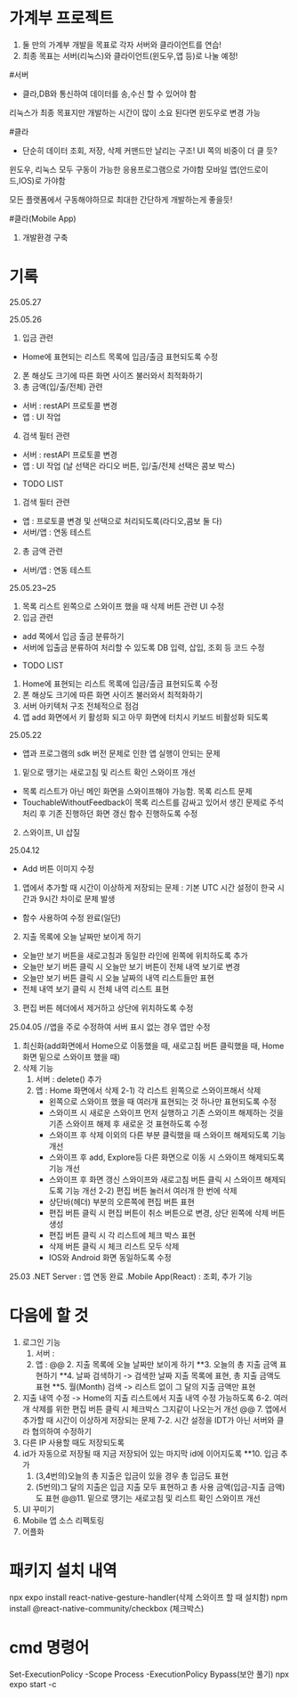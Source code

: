 # 가계부 프로젝트

1. 둘 만의 가계부 개발을 목표로 각자 서버와 클라이언트를 연습!
2. 최종 목표는 서버(리눅스)와 클라이언트(윈도우,앱 등)로 나눌 예정!

#서버
 - 클라,DB와 통신하여 데이터를 송,수신 할 수 있어야 함

 리눅스가 최종 목표지만 개발하는 시간이 많이 소요 된다면 윈도우로 변경 가능

#클라
 - 단순히 데이터 조회, 저장, 삭제 커맨드만 날리는 구조! UI 쪽의 비중이 더 클 듯?
 
 윈도우, 리눅스 모두 구동이 가능한 응용프로그램으로 가야함
 모바일 앱(안드로이드,IOS)로 가야함

 모든 플랫폼에서 구동해야하므로 최대한 간단하게 개발하는게 좋을듯!



 #클라(Mobile App)
1. 개발환경 구축


# 기록
25.05.27


25.05.26
1. 입금 관련
  - Home에 표현되는 리스트 목록에 입금/출금 표현되도록 수정
2. 폰 해상도 크기에 따른 화면 사이즈 불러와서 최적화하기
3. 총 금액(입/출/전체) 관련
  - 서버 : restAPI 프로토콜 변경
  - 앱 : UI 작업
4. 검색 필터 관련
  - 서버 : restAPI 프로토콜 변경
  - 앱 : UI 작업 (날 선택은 라디오 버튼, 입/출/전체 선택은 콤보 박스)

* TODO LIST
1. 검색 필터 관련
  - 앱 : 프로토콜 변경 및 선택으로 처리되도록(라디오,콤보 둘 다)
  - 서버/앱 : 연동 테스트
2. 총 금액 관련
  - 서버/앱 : 연동 테스트


25.05.23~25
1. 목록 리스트 왼쪽으로 스와이프 했을 때 삭제 버튼 관련 UI 수정
2. 입금 관련
  - add 쪽에서 입금 출금 분류하기
  - 서버에 입출금 분류하여 처리할 수 있도록 DB 입력, 삽입, 조회 등 코드 수정
 
* TODO LIST
1. Home에 표현되는 리스트 목록에 입금/출금 표현되도록 수정
2. 폰 해상도 크기에 따른 화면 사이즈 불러와서 최적화하기
3. 서버 아키텍처 구조 전체적으로 점검
4. 앱 add 화면에서 키 활성화 되고 아무 화면에 터치시 키보드 비활성화 되도록

25.05.22
- 앱과 프로그램의 sdk 버전 문제로 인한 앱 실행이 안되는 문제
1. 밑으로 땡기는 새로고침 및 리스트 확인 스와이프 개선
  - 목록 리스트가 아닌 메인 화면을 스와이프해야 가능함. 목록 리스트 문제
  - TouchableWithoutFeedback이 목록 리스트를 감싸고 있어서 생긴 문제로 주석 처리 후 기존 진행하던 화면 갱신 함수 진행하도록 수정
2. 스와이프, UI 삽질


25.04.12
- Add 버튼 이미지 수정
1. 앱에서 추가할 때 시간이 이상하게 저장되는 문제 : 기본 UTC 시간 설정이 한국 시간과 9시간 차이로 문제 발생
  - 함수 사용하여 수정 완료(일단)
2. 지출 목록에 오늘 날짜만 보이게 하기
  - 오늘만 보기 버튼을 새로고침과 동일한 라인에 왼쪽에 위치하도록 추가
  - 오늘만 보기 버튼 클릭 시 오늘만 보기 버튼이 전체 내역 보기로 변경
  - 오늘만 보기 버튼 클릭 시 오늘 날짜의 내역 리스트들만 표현
  - 전체 내역 보기 클릭 시 전체 내역 리스트 표현
3. 편집 버튼 헤더에서 제거하고 상단에 위치하도록 수정


25.04.05  //앱을 주로 수정하여 서버 표시 없는 경우 앱만 수정
1. 최신화(add화면에서 Home으로 이동했을 때, 새로고침 버튼 클릭했을 때, Home 화면 밑으로 스와이프 했을 때)
2. 삭제 기능
   1) 서버 : delete() 추가
   2) 앱 : Home 화면에서 삭제
      2-1) 각 리스트 왼쪽으로 스와이프해서 삭제
         - 왼쪽으로 스와이프 했을 때 여러개 표현되는 것 하나만 표현되도록 수정
         - 스와이프 시 새로운 스와이프 먼저 실행하고 기존 스와이프 해제하는 것을 기존 스와이프 해제 후 새로운 것 표현하도록 수정
         - 스와이프 후 삭제 이외의 다른 부분 클릭했을 때 스와이프 해제되도록 기능 개선
         - 스와이프 후 add, Explore등 다른 화면으로 이동 시 스와이프 해제되도록 기능 개선
         - 스와이프 후 화면 갱신 스와이프와 새로고침 버튼 클릭 시 스와이프 해제되도록 기능 개선
      2-2) 편집 버튼 눌러서 여러개 한 번에 삭제
         - 상단바(헤더) 부분의 오른쪽에 편집 버튼 표현
         - 편집 버튼 클릭 시 편집 버튼이 취소 버튼으로 변경, 상단 왼쪽에 삭제 버튼 생성
         - 편집 버튼 클릭 시 각 리스트에 체크 박스 표현
         - 삭제 버튼 클릭 시 체크 리스트 모두 삭제
         - IOS와 Android 화면 동일하도록 수정


25.03
.NET Server : 앱 연동 완료
.Mobile App(React) : 조회, 추가 기능


# 다음에 할 것
1. 로그인 기능
   1) 서버 : 
   2) 앱 : 
@@ 2. 지출 목록에 오늘 날짜만 보이게 하기
**3. 오늘의 총 지출 금액 표현하기
**4. 날짜 검색하기 -> 검색한 날짜 지출 목록에 표현, 총 지출 금액도 표현
**5. 월(Month) 검색 -> 리스트 없이 그 달의 지출 금액만 표현
6. 지출 내역 수정 -> Home의 지출 리스트에서 지출 내역 수정 가능하도록
6-2. 여러개 삭제를 위한 편집 버튼 클릭 시 체크박스 그지같이 나오는거 개선 
@@ 7. 앱에서 추가할 때 시간이 이상하게 저장되는 문제
7-2. 시간 설정을 IDT가 아닌 서버와 클라 협의하여 수정하기
8. 다른 IP 사용할 때도 저장되도록
9. id가 자동으로 저장될 때 지금 저장되어 있는 마지막 id에 이어지도록
**10. 입금 추가
   1) (3,4번의)오늘의 총 지출은 입금이 있을 경우 총 입금도 표현
   2) (5번의)그 달의 지출은 입금 지출 모두 표현하고 총 사용 금액(입금-지출 금액)도 표현
@@11. 밑으로 떙기는 새로고침 및 리스트 확인 스와이프 개선
12. UI 꾸미기
13. Mobile 앱 소스 리펙토링
14. 어플화
    


# 패키지 설치 내역
npx expo install react-native-gesture-handler(삭제 스와이프 할 때 설치함)
npm install @react-native-community/checkbox (체크박스)

# cmd 명령어
Set-ExecutionPolicy -Scope Process -ExecutionPolicy Bypass(보안 풀기)
npx expo start -c

